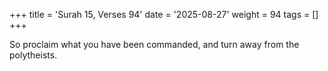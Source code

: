+++
title = 'Surah 15, Verses 94'
date = '2025-08-27'
weight = 94
tags = []
+++

So proclaim what you have been commanded, and turn away from the polytheists.